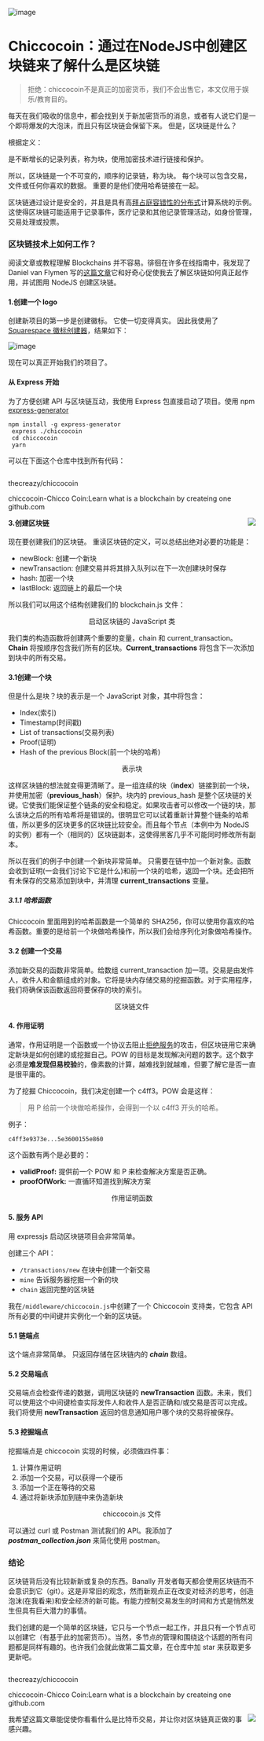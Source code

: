 ![image](https://cdn-images-1.medium.com/max/2000/1*EHsl1WfbGv22dCeVCOYufQ.jpeg)

# Chiccocoin：通过在NodeJS中创建区块链来了解什么是区块链


> 拒绝：chiccocoin不是真正的加密货币，我们不会出售它，本文仅用于娱乐/教育目的。

每天在我们吸收的信息中，都会找到关于新加密货币的消息，或者有人说它们是一个即将爆发的大泡沫，而且只有区块链会保留下来。
但是，区块链是什么？

根据定义：

是不断增长的记录列表，称为块，使用加密技术进行链接和保护。

所以，区块链是一个不可变的，顺序的记录链，称为块。
每个块可以包含交易，文件或任何你喜欢的数据。
重要的是他们使用哈希链接在一起。

区块链通过设计是安全的，并且是具有高[拜占庭容错性的分布式](https://en.wikipedia.org/wiki/Byzantine_fault_tolerance)计算系统的示例。这使得区块链可能适用于记录事件，医疗记录和其他记录管理活动，如身份管理，交易处理或投票。

### 区块链技术上如何工作？

阅读文章或教程理解 Blockchains 并不容易。徘徊在许多在线指南中，我发现了 Daniel van Flymen 写的[这篇文章](https://hackernoon.com/learn-blockchains-by-building-one-117428612f46)它和好奇心促使我去了解区块链如何真正起作用，并试图用 NodeJS 创建区块链。

#### 1.创建一个 logo

创建新项目的第一步是创建徽标。
它使一切变得真实。
因此我使用了 [Squarespace 徽标创建器](https://logo.squarespace.com)，结果如下：

![image](https://cdn-images-1.medium.com/max/1600/1*rwQfjbucSPr28duwb9x3Iw.png)

现在可以真正开始我们的项目了。

#### 从 Express 开始

为了方便创建 API 与区块链互动，我使用 Express 包直接启动了项目。使用 npm [express-generator](https://www.npmjs.com/package/express-generator)

```
npm install -g express-generator
 express ./chiccocoin
 cd chiccocoin
 yarn
```
可以在下面这个仓库中找到所有代码：

<a href="https://github.com/thecreazy/chiccocoin">
    <div style="float:left">
        <p>thecreazy/chiccocoin</p>
        <p>chiccocoin-Chicco Coin:Learn what is a blockchain by createing one github.com</p>
    </div>
    <img style="float:right" src="https://cdn-images-1.medium.com/fit/c/320/320/0*yyLqgsTZwkKm7fLT." />
</a>

#### 3.创建区块链

现在要创建我们的区块链。
重读区块链的定义，可以总结出绝对必要的功能是：

- newBlock: 创建一个新块
- newTransaction: 创建交易并将其排入队列以在下一次创建块时保存
- hash: 加密一个块
- lastBlock: 返回链上的最后一个块

所以我们可以用这个结构创建我们的 blockchain.js 文件：
<center>启动区块链的 JavaScript 类</center>

我们类的构造函数将创建两个重要的变量，chain 和 current_transaction。**Chain** 将按顺序包含我们所有的区块。**Current_transactions** 将包含下一次添加到块中的所有交易。

#### 3.1创建一个块

但是什么是块？块的表示是一个 JavaScript 对象，其中将包含：

- Index(索引)
- Timestamp(时间戳)
- List of transactions(交易列表)
- Proof(证明)
- Hash of the previous Block(前一个块的哈希)

<center>表示块</center>

这样区块链的想法就变得更清晰了。是一组连续的块（**index**）链接到前一个块，并使用加密（**previous_hash**）保护。块内的 previous_hash 是整个区块链的关键。它使我们能保证整个链条的安全和稳定。如果攻击者可以修改一个链的块，那么该块之后的所有哈希将是错误的。很明显它可以试着重新计算整个链条的哈希值，所以更多的区块更多的区块链比较安全。而且每个节点（本例中为 NodeJS 的实例）都有一个（相同的）区块链副本，这使得黑客几乎不可能同时修改所有副本。

所以在我们的例子中创建一个新块非常简单。
只需要在链中加一个新对象。函数会收到证明(一会我们讨论下它是什么)和前一个块的哈希，返回一个块。还会把所有未保存的交易添加到块中，并清理 **current_transactions** 变量。

##### 3.1.1 哈希函数

Chiccocoin 里面用到的哈希函数是一个简单的 SHA256，你可以使用你喜欢的哈希函数。重要的是给前一个块做哈希操作，所以我们会给序列化对象做哈希操作。

#### 3.2 创建一个交易

添加新交易的函数非常简单。给数组 current_transaction 加一项。交易是由发件人，收件人和金额组成的对象。它将是块内存储交易的挖掘函数。对于实用程序，我们将确保该函数返回将要保存的块的索引。

<center>区块链文件</center>

#### 4. 作用证明

通常，作用证明是一个函数或一个协议去阻止[拒绝服务](https://en.wikipedia.org/wiki/Denial_of_service)的攻击，但区块链用它来确定新块是如何创建的或挖掘自己。POW 的目标是发现解决问题的数字。这个数字必须是**难发现但易校验**的，像素数的计算，越难找到就越难，但要了解它是否一直是很平庸的。

为了挖掘 Chiccocoin，我们决定创建一个 c4ff3。POW 会是这样：

> 用 P 给前一个块做哈希操作，会得到一个以 c4ff3 开头的哈希。

例子：


```
c4ff3e9373e...5e3600155e860
```

这个函数有两个是必要的：

- **validProof:** 提供前一个 POW 和 P 来检查解决方案是否正确。
- **proofOfWork:** 一直循环知道找到解决方案

<center>作用证明函数</center>

#### 5. 服务 API

用 expressjs 启动区块链项目会非常简单。

创建三个 API：

- `/transactions/new` 在块中创建一个新交易
- `mine` 告诉服务器挖掘一个新的块
- `chain` 返回完整的区块链

我在`/middleware/chiccocoin.js`中创建了一个 Chiccocoin 支持类，它包含 API 所有必要的中间键并实例化一个新的区块链。

#### 5.1 链端点

这个端点非常简单。
只返回存储在区块链内的 ***chain*** 数组。

#### 5.2 交易端点

交易端点会检查传递的数据，调用区块链的 **newTransaction** 函数。未来，我们可以使用这个中间键检查实际发件人和收件人是否正确和/或交易是否可以完成。我们将使用 **newTransaction** 返回的信息通知用户哪个块的交易将被保存。

#### 5.3 挖掘端点

挖掘端点是 chiccocoin 实现的时候，必须做四件事：

1. 计算作用证明
2. 添加一个交易，可以获得一个硬币
3. 添加一个正在等待的交易
4. 通过将新块添加到链中来伪造新块

<center>chiccocoin.js 文件</center>

可以通过 curl 或 Postman 测试我们的 API。我添加了 ***postman_collection.json*** 来简化使用 postman。

### 结论

区块链背后没有比较新新或复杂的东西。Banally 开发者每天都会使用区块链而不会意识到它（git）。这是非常旧的观念，然而新观点正在改变对经济的思考，创造泡沫(在我看来)和安全经济的新可能。有能力控制交易发生的时间和方式是悄然发生但具有巨大潜力的事情。

我们创建的是一个简单的区块链，它只与一个节点一起工作，并且只有一个节点可以创建它（有基于此的加密货币）。当然，多节点的管理和围绕这个话题的所有问题都是同样有趣的。也许我们会就此做第二篇文章，在仓库中加 star 来获取更多更新吧。

<a href="https://github.com/thecreazy/chiccocoin">
    <div style="float:left">
        <p>thecreazy/chiccocoin</p>
        <p>chiccocoin-Chicco Coin:Learn what is a blockchain by createing one github.com</p>
    </div>
    <img style="float:right" src="https://cdn-images-1.medium.com/fit/c/320/320/0*yyLqgsTZwkKm7fLT." />
</a>

我希望这篇文章能促使你看看什么是比特币交易，并让你对区块链真正做的事感兴趣。










